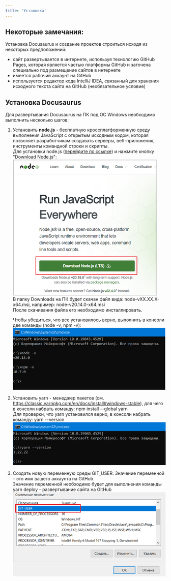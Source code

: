```yaml
---
title: 'Установка'
---
```


## Некоторые замечания:
Установка Docusaurus и создание проектов строиться исходя из некоторых предположений:
- сайт развертывается в интернете, используя технологию GitHub Pages, которая является частью платформы GitHub и заточена специально под размещение сайтов в интернете
- имеется рабочий аккаунт на GitHub
- используется редактор кода IntelliJ IDEA, связанный для хранения исходного текста сайта на GitHub (необязательное условие)   


## Установка Docusaurus
Для развертывания Docusaurus на ПК под ОС Windows необходимо выполнить несколько шагов:
1.  Установить **node.js** - бесплатную кроссплатформенную среду выполнения JavaScript с открытым исходным кодом, которая позволяет разработчикам создавать серверы, веб-приложения, инструменты командной строки и скрипты.  
    Для установки node.js ([перейдите по ссылке](https://nodejs.org/en)) и нажмите кнопку "Download Node.js":
    ![](img/install1.png)  
    В папку Downloads на ПК будет скачан файл вида: node-vXX.XX.X-x64.msi, например: node-v20.14.0-x64.msi  
    После скачивания файла его необходимо инсталлировать.  
    
    Чтобы убедиться, что все установилось верно, выполнить в консоли две команды (node -v, npm -v):    
    ![](img/install2.png)
    
2.  Установить yarn - менеджер пакетов (см. https://classic.yarnpkg.com/en/docs/install#windows-stable), для чего в консоли набрать команду: npm install --global yarn  
    Для проверки, что yarn установился верно, в консоли набрать команду: yarn --version  
    ![](img/install3.png)  

3.  Создать новую переменную среды GIT_USER. Значение переменной - это имя вашего аккаунта на GitHub.    
    Значение переменной необходимо будет для выполнения команды yarn deploy - развертывание сайта на GitHub    
    ![](img/install4.png)

